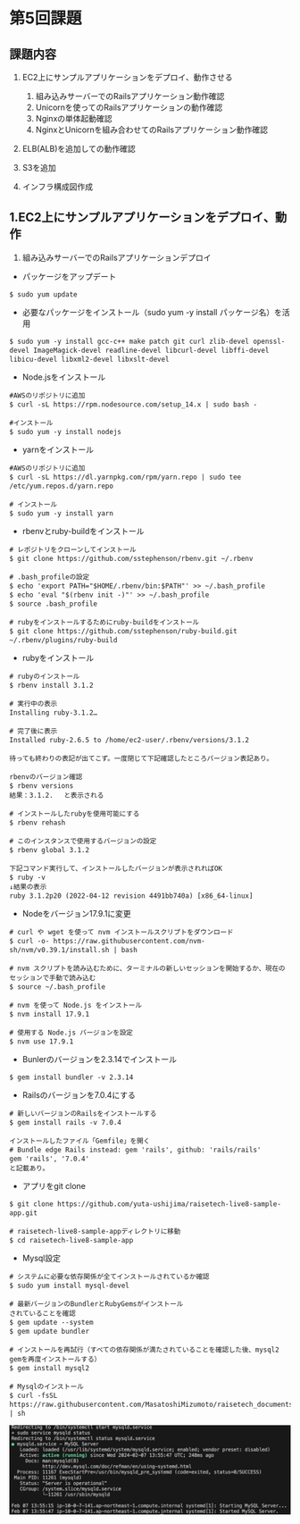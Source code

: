 # 第5回課題

## 課題内容
1. EC2上にサンプルアプリケーションをデプロイ、動作させる
    1. 組み込みサーバーでのRailsアプリケーション動作確認
    2. Unicornを使ってのRailsアプリケーションの動作確認
    3. Nginxの単体起動確認
    4. NginxとUnicornを組み合わせてのRailsアプリケーション動作確認

2. ELB(ALB)を追加しての動作確認
3. S3を追加
4. インフラ構成図作成


## 1.EC2上にサンプルアプリケーションをデプロイ、動作
1. 組み込みサーバーでのRailsアプリケーションデプロイ

- パッケージをアップデート
```
$ sudo yum update
```

- 必要なパッケージをインストール（sudo yum -y install パッケージ名）を活用
```
$ sudo yum -y install gcc-c++ make patch git curl zlib-devel openssl-devel ImageMagick-devel readline-devel libcurl-devel libffi-devel libicu-devel libxml2-devel libxslt-devel
```

- Node.jsをインストール
```
#AWSのリポジトリに追加
$ curl -sL https://rpm.nodesource.com/setup_14.x | sudo bash -

#インストール
$ sudo yum -y install nodejs
```

- yarnをインストール
```
#AWSのリポジトリに追加
$ curl -sL https://dl.yarnpkg.com/rpm/yarn.repo | sudo tee /etc/yum.repos.d/yarn.repo

# インストール
$ sudo yum -y install yarn
```

- rbenvとruby-buildをインストール
```
# レポジトリをクローンしてインストール
$ git clone https://github.com/sstephenson/rbenv.git ~/.rbenv

# .bash_profileの設定
$ echo 'export PATH="$HOME/.rbenv/bin:$PATH"' >> ~/.bash_profile
$ echo 'eval "$(rbenv init -)"' >> ~/.bash_profile
$ source .bash_profile

# rubyをインストールするためにruby-buildをインストール
$ git clone https://github.com/sstephenson/ruby-build.git ~/.rbenv/plugins/ruby-build
```

- rubyをインストール
```
# rubyのインストール
$ rbenv install 3.1.2

# 実行中の表示
Installing ruby-3.1.2…

# 完了後に表示
Installed ruby-2.6.5 to /home/ec2-user/.rbenv/versions/3.1.2

待っても終わりの表記が出てこず。一度閉じて下記確認したところバージョン表記あり。

rbenvのバージョン確認
$ rbenv versions
結果：3.1.2. 　と表示される

# インストールしたrubyを使用可能にする
$ rbenv rehash

# このインスタンスで使用するバージョンの設定
$ rbenv global 3.1.2

下記コマンド実行して、インストールしたバージョンが表示されればOK
$ ruby -v
↓結果の表示
ruby 3.1.2p20 (2022-04-12 revision 4491bb740a) [x86_64-linux]
```

- Nodeをバージョン17.9.1に変更
```
# curl や wget を使って nvm インストールスクリプトをダウンロード
$ curl -o- https://raw.githubusercontent.com/nvm-sh/nvm/v0.39.1/install.sh | bash

# nvm スクリプトを読み込むために、ターミナルの新しいセッションを開始するか、現在のセッションで手動で読み込む
$ source ~/.bash_profile

# nvm を使って Node.js をインストール
$ nvm install 17.9.1

# 使用する Node.js バージョンを設定
$ nvm use 17.9.1
```

- Bunlerのバージョンを2.3.14でインストール
```
$ gem install bundler -v 2.3.14
```

- Railsのバージョンを7.0.4にする
```
# 新しいバージョンのRailsをインストールする
$ gem install rails -v 7.0.4

インストールしたファイル「Gemfile」を開く
# Bundle edge Rails instead: gem 'rails', github: 'rails/rails'
gem 'rails', '7.0.4'
と記載あり。
```

- アプリをgit clone
```
$ git clone https://github.com/yuta-ushijima/raisetech-live8-sample-app.git

# raisetech-live8-sample-appディレクトリに移動
$ cd raisetech-live8-sample-app
```

- Mysql設定
```
# システムに必要な依存関係が全てインストールされているか確認
$ sudo yum install mysql-devel

# 最新バージョンのBundlerとRubyGemsがインストール
されていることを確認
$ gem update --system
$ gem update bundler

# インストールを再試行（すべての依存関係が満たされていることを確認した後、mysql2 gemを再度インストールする）
$ gem install mysql2

# Mysqlのインストール
$ curl -fsSL https://raw.githubusercontent.com/MasatoshiMizumoto/raisetech_documents/main/aws/scripts/mysql_amazon_linux_2.sh | sh
```
![mysql起動画面](img/lecture05/1-server-1.png)

